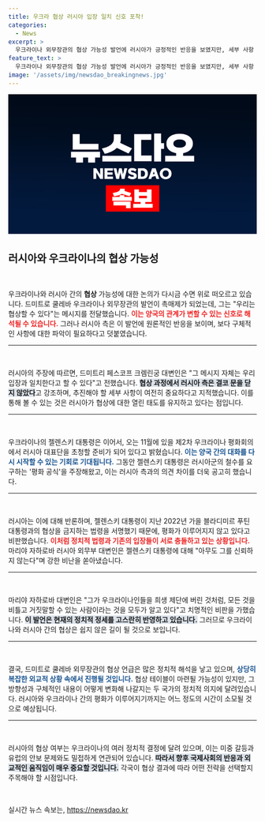 ```yaml
---
title: 우크라 협상 러시아 입장 일치 신호 포착!
categories:
  - News
excerpt: >
  우크라이나 외무장관의 협상 가능성 발언에 러시아가 긍정적인 반응을 보였지만, 세부 사항 파악이 필요하다고 밝혔다. 젤렌스키 대통령의 평화회의 일정 발표와 함께 긴장 고조가 예상되며, 협상 실현 가능성은 여전히 미지수다.
feature_text: >
  우크라이나 외무장관의 협상 가능성 발언에 러시아가 긍정적인 반응을 보였지만, 세부 사항 파악이 필요하다고 밝혔다. 젤렌스키 대통령의 평화회의 일정 발표와 함께 긴장 고조가 예상되며, 협상 실현 가능성은 여전히 미지수다.
image: '/assets/img/newsdao_breakingnews.jpg'
---
```


<p><img src="/assets/img/newsdao_breakingnews.jpg" alt="koreaapp 속보" /></p>

<h2 data-ke-size="size26">러시아와 우크라이나의 협상 가능성</h2>

<p data-ke-size="size16">&nbsp;</p>

<p>우크라이나와 러시아 간의 <b>협상</b> 가능성에 대한 논의가 다시금 수면 위로 떠오르고 있습니다. 드미트로 쿨레바 우크라이나 외무장관의 발언이 촉매제가 되었는데, 그는 "우리는 협상할 수 있다"는 메시지를 전달했습니다. <b><span style="color: #ee2323;">이는 양국의 관계가 변할 수 있는 신호로 해석될 수 있습니다.</span></b> 그러나 러시아 측은 이 발언에 원론적인 반응을 보이며, 보다 구체적인 사항에 대한 파악이 필요하다고 덧붙였습니다.</p>

<hr>

<p data-ke-size="size16">&nbsp;</p>

<p>러시아의 주장에 따르면, 드미트리 페스코프 크렘린궁 대변인은 "그 메시지 자체는 우리 입장과 일치한다고 할 수 있다"고 전했습니다. <b><span style="background-color: #21538527;">협상 과정에서 러시아 측은 결코 문을 닫지 않았다</span></b>고 강조하며, 추진해야 할 세부 사항이 여전히 중요하다고 지적했습니다. 이를 통해 볼 수 있는 것은 러시아가 협상에 대한 열린 태도를 유지하고 있다는 점입니다.</p>

<hr>

<p data-ke-size="size16">&nbsp;</p>

<p>우크라이나의 젤렌스키 대통령은 이어서, 오는 11월에 있을 제2차 우크라이나 평화회의에서 러시아 대표단을 초청할 준비가 되어 있다고 밝혔습니다. <b><span style="color: #1a5490;">이는 양국 간의 대화를 다시 시작할 수 있는 기회로 기대됩니다.</span></b> 그동안 젤렌스키 대통령은 러시아군의 철수를 요구하는 '평화 공식'을 주장해왔고, 이는 러시아 측과의 의견 차이를 더욱 공고히 했습니다.</p>

<hr>

<p data-ke-size="size16">&nbsp;</p>

<p>러시아는 이에 대해 반론하며, 젤렌스키 대통령이 지난 2022년 가을 블라디미르 푸틴 대통령과의 협상을 금지하는 법령을 서명했기 때문에, 평화가 이루어지지 않고 있다고 비판했습니다. <b><span style="color: #ee2323;">이처럼 정치적 법령과 기존의 입장들이 서로 충돌하고 있는 상황입니다.</span></b> 마리야 자하로바 러시아 외무부 대변인은 젤렌스키 대통령에 대해 "아무도 그를 신뢰하지 않는다"며 강한 비난을 쏟아냈습니다. </p>

<hr>

<p data-ke-size="size16">&nbsp;</p>

<p>마리야 자하로바 대변인은 "그가 우크라이나인들을 희생 제단에 버린 것처럼, 모든 것을 비틀고 거짓말할 수 있는 사람이라는 것을 모두가 알고 있다"고 치명적인 비판을 가했습니다. <b><span style="background-color: #21538527;">이 발언은 현재의 정치적 정세를 고스란히 반영하고 있습니다.</span></b> 그러므로 우크라이나와 러시아 간의 협상은 쉽지 않은 길이 될 것으로 보입니다.</p>

<hr>

<p data-ke-size="size16">&nbsp;</p>

<p>결국, 드미트로 쿨레바 외무장관의 협상 언급은 많은 정치적 해석을 낳고 있으며, <b><span style="color: #1a5490;">상당히 복잡한 외교적 상황 속에서 진행될 것입니다.</span></b> 협상 테이블이 마련될 가능성이 있지만, 그 방향성과 구체적인 내용이 어떻게 변화해 나갈지는 두 국가의 정치적 의지에 달려있습니다.  러시아와 우크라이나 간의 평화가 이루어지기까지는 어느 정도의 시간이 소모될 것으로 예상됩니다. </p>

<hr>

<p data-ke-size="size16">&nbsp;</p>

<p>러시아의 협상 여부는 우크라이나의 여러 정치적 결정에 달려 있으며, 이는 미중 갈등과 유럽의 안보 문제와도 밀접하게 연관되어 있습니다. <b><span style="background-color: #21538527;">따라서 향후 국제사회의 반응과 외교적인 움직임이 매우 중요할 것입니다.</span></b> 각국이 협상 결과에 따라 어떤 전략을 선택할지 주목해야 할 시점입니다. </p>

<p data-ke-size="size16">&nbsp;</p>
실시간 뉴스 속보는, <a href="https://newsdao.kr" rel="dofollow">https://newsdao.kr</a>


